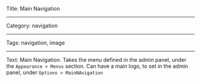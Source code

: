 Title: Main Navigation

----

Category: navigation

----

Tags: navigation, image

----

Text: Main Navigation. Takes the menu defined in the admin panel, under the `Appearance > Menus` section. Can have a main logo, to set in the admin panel, under `Options > MainNAvigation`
